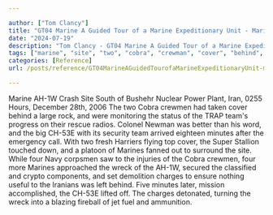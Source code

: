 ```yaml
---

author: ["Tom Clancy"]
title: "GT04 Marine A Guided Tour of a Marine Expeditionary Unit - Marine_split_188.html"
date: "2024-07-19"
description: "Tom Clancy - GT04 Marine A Guided Tour of a Marine Expeditionary Unit"
tags: ["marine", "site", "two", "cobra", "crewman", "cover", "behind", "team", "minute", "four", "wreck", "charge", "crash", "south", "bushehr", "nuclear", "power", "plant", "iran", "hour", "december", "taken", "large", "rock", "monitoring"]
categories: [Reference]
url: /posts/reference/GT04MarineAGuidedTourofaMarineExpeditionaryUnit-marinesplit188html

---
```



Marine
AH-1W Crash Site South of Bushehr Nuclear Power Plant, Iran, 0255 Hours, December 28th, 2006
The two Cobra crewmen had taken cover behind a large rock, and were monitoring the status of the TRAP team's progress on their rescue radios. Colonel Newman was better than his word, and the big CH-53E with its security team arrived eighteen minutes after the emergency call. With two fresh Harriers flying top cover, the Super Stallion touched down, and a platoon of Marines fanned out to surround the site. While four Navy corpsmen saw to the injuries of the Cobra crewmen, four more Marines approached the wreck of the AH-1W, secured the classified and crypto components, and set demolition charges to ensure nothing useful to the Iranians was left behind. Five minutes later, mission accomplished, the CH-53E lifted off. The charges detonated, turning the wreck into a blazing fireball of jet fuel and ammunition.
